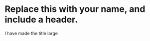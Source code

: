 # Replace this with your name, and include a header.























I have made the title large
